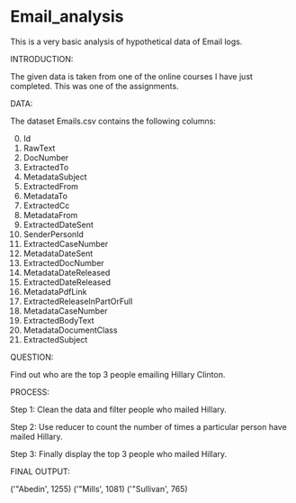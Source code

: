 # Email_analysis
This is a very basic analysis of hypothetical data of Email logs. 

INTRODUCTION:

The given data is taken from one of the online courses I have just completed. This was one of the assignments. 

DATA:

The dataset Emails.csv contains the following columns:

0) Id 
1) RawText
2) DocNumber 
3) ExtractedTo
4) MetadataSubject 
5) ExtractedFrom
6) MetadataTo 
7) ExtractedCc
8) MetadataFrom 
9) ExtractedDateSent
10) SenderPersonId 
11) ExtractedCaseNumber
12) MetadataDateSent 
13) ExtractedDocNumber
14) MetadataDateReleased 
15) ExtractedDateReleased
16) MetadataPdfLink 
17) ExtractedReleaseInPartOrFull
18) MetadataCaseNumber 
19) ExtractedBodyText
20) MetadataDocumentClass 
21) ExtractedSubject

QUESTION:

Find out who are the top 3 people emailing Hillary Clinton.

PROCESS:

Step 1: Clean the data and filter people who mailed Hillary.

Step 2: Use reducer to count the number of times a particular person have mailed Hillary.

Step 3: Finally display the top 3 people who mailed Hillary.

FINAL OUTPUT:

('"Abedin', 1255)
('"Mills', 1081)
('"Sullivan', 765)
